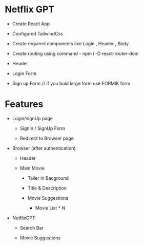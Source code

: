 # Netflix GPT

- Create React App

- Configured TailwindCss

- Create required components like Login , Header , Body.

- Create routing using command - npm i -D react-router-dom

- Header

- Login Form

- Sign up Form // if you buid large form use FORMIK form

# Features

- Login/signUp page

    - SignIn / SignUp Form

    - Redirect to Browser page

- Browser (after authentication)

  - Header

  - Main Movie

    - Tailer in Bacground

    - Title & Description

    - Movie Suggestions

        - Movie List * N

- NetflixGPT

    - Search Bar

    - Movie Suggestions
